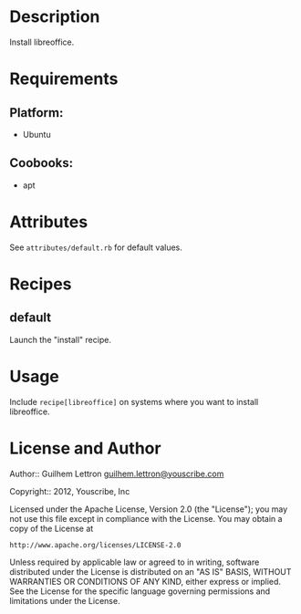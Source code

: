 Description
===========

Install libreoffice.

Requirements
============

## Platform:

* Ubuntu

## Coobooks:

* apt

Attributes
==========

See `attributes/default.rb` for default values.

Recipes
=======

default
-------

Launch the "install" recipe.

Usage
=====

Include `recipe[libreoffice]` on systems where you want to install libreoffice.

License and Author
==================

Author:: Guilhem Lettron <guilhem.lettron@youscribe.com>

Copyright:: 2012, Youscribe, Inc

Licensed under the Apache License, Version 2.0 (the "License");
you may not use this file except in compliance with the License.
You may obtain a copy of the License at

    http://www.apache.org/licenses/LICENSE-2.0

Unless required by applicable law or agreed to in writing, software
distributed under the License is distributed on an "AS IS" BASIS,
WITHOUT WARRANTIES OR CONDITIONS OF ANY KIND, either express or implied.
See the License for the specific language governing permissions and
limitations under the License.
